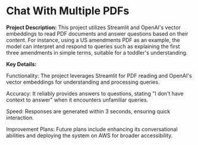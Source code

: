 # Chat With Multiple PDFs

**Project Description:**
This project utilizes Streamlit and OpenAI's vector embeddings to read PDF documents and answer questions based on their content. For instance, using a US amendments PDF as an example, the model can interpret and respond to queries such as explaining the first three amendments in simple terms, suitable for a toddler's understanding.

**Key Details:**

Functionality: The project leverages Streamlit for PDF reading and OpenAI's vector embeddings for understanding and processing queries.

Accuracy: It reliably provides answers to questions, stating "I don't have context to answer" when it encounters unfamiliar queries.

Speed: Responses are generated within 3 seconds, ensuring quick interaction.

Improvement Plans: Future plans include enhancing its conversational abilities and deploying the system on AWS for broader accessibility.
